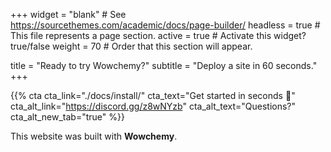 +++
widget = "blank"  # See https://sourcethemes.com/academic/docs/page-builder/
headless = true  # This file represents a page section.
active = true  # Activate this widget? true/false
weight = 70  # Order that this section will appear.

title = "Ready to try Wowchemy?"
subtitle = "Deploy a site in 60 seconds."
+++

{{% cta cta_link="./docs/install/" cta_text="Get started in seconds :rocket:" cta_alt_link="https://discord.gg/z8wNYzb" cta_alt_text="Questions?" cta_alt_new_tab="true" %}}

This website was built with **Wowchemy**.

